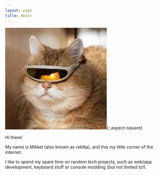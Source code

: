 ```yaml
---
layout: page
title: About
---
```


![Avatar](/assets/avatar.jpg){:.aspect-square}

Hi there! 

My name is Mikkel (also known as rekNa), and this my little corner of the internet.

I like to spend my spare time on random tech projects, such as web/app development, keyboard stuff or console modding (but not limited to!).
